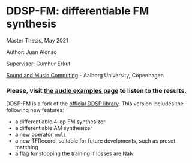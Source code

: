 # DDSP-FM: differentiable FM synthesis

Master Thesis, May 2021

Author: Juan Alonso

Supervisor: Cumhur Erkut

[Sound and Music Computing](https://www.smc.aau.dk/) - Aalborg University, Copenhagen


### Please, visit [the audio examples page](https://juanalonso.github.io/ddsp_fm/) to listen to the results.

DDSP-FM is a fork of the [official DDSP library](https://github.com/magenta/ddsp). This version includes the following new features:
* a differentiable 4-op FM synthesizer
* a differentiable AM synthesizer
* a new operator, `mult`
* a new TFRecord, suitable for future develpments, such as preset matching
* a flag for stopping the training if losses are NaN

